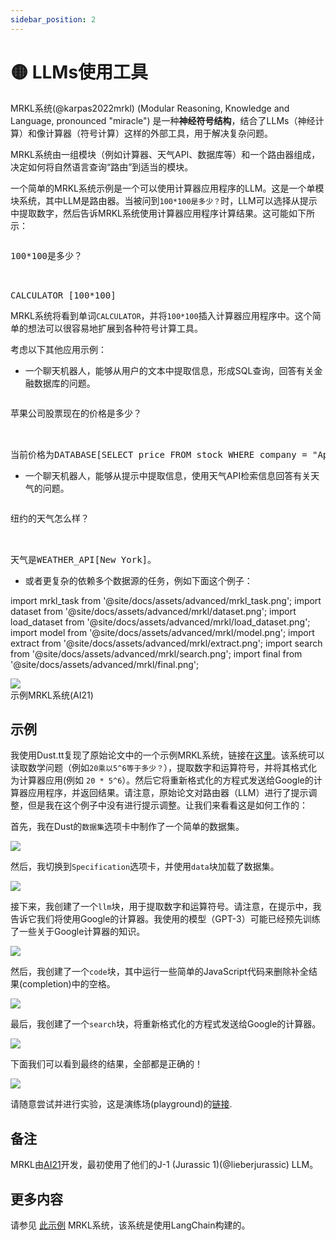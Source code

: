 ```yaml
---
sidebar_position: 2
---
```


# 🟡 LLMs使用工具

MRKL系统(@karpas2022mrkl) (Modular Reasoning, Knowledge and Language, pronounced "miracle") 是一种**神经符号结构**，结合了LLMs（神经计算）和像计算器（符号计算）这样的外部工具，用于解决复杂问题。

MRKL系统由一组模块（例如计算器、天气API、数据库等）和一个路由器组成，决定如何将自然语言查询“路由”到适当的模块。

一个简单的MRKL系统示例是一个可以使用计算器应用程序的LLM。这是一个单模块系统，其中LLM是路由器。当被问到`100*100是多少？`时，LLM可以选择从提示中提取数字，然后告诉MRKL系统使用计算器应用程序计算结果。这可能如下所示：

<pre>
<p>100*100是多少？</p>

<span className="bluegreen-highlight">CALCULATOR [100*100]</span>
</pre>

MRKL系统将看到单词`CALCULATOR`，并将`100*100`插入计算器应用程序中。这个简单的想法可以很容易地扩展到各种符号计算工具。

考虑以下其他应用示例：

- 一个聊天机器人，能够从用户的文本中提取信息，形成SQL查询，回答有关金融数据库的问题。

<pre>
<p>苹果公司股票现在的价格是多少？</p>

<span className="bluegreen-highlight">当前价格为DATABASE[SELECT price FROM stock WHERE company = "Apple" AND time = "now"]。</span>
</pre>

- 一个聊天机器人，能够从提示中提取信息，使用天气API检索信息回答有关天气的问题。

<pre>
<p>纽约的天气怎么样？</p>

<span className="bluegreen-highlight">天气是WEATHER_API[New York]。</span>
</pre>

- 或者更复杂的依赖多个数据源的任务，例如下面这个例子：

import mrkl_task from '@site/docs/assets/advanced/mrkl_task.png';
import dataset from '@site/docs/assets/advanced/mrkl/dataset.png';
import load_dataset from '@site/docs/assets/advanced/mrkl/load_dataset.png';
import model from '@site/docs/assets/advanced/mrkl/model.png';
import extract from '@site/docs/assets/advanced/mrkl/extract.png';
import search from '@site/docs/assets/advanced/mrkl/search.png';
import final from '@site/docs/assets/advanced/mrkl/final.png';

<div style={{textAlign: 'center'}}>
  <img src={mrkl_task} style={{width: "500px"}} />
</div>
<div style={{textAlign: 'center'}}>
示例MRKL系统(AI21)
</div>

## 示例

我使用Dust.tt复现了原始论文中的一个示例MRKL系统，链接在[这里](https://dust.tt/trigaten/a/98bdd65cb7)。该系统可以读取数学问题（例如`20乘以5^6等于多少？`），提取数字和运算符号，并将其格式化为计算器应用(例如 `20 * 5^6`）。然后它将重新格式化的方程式发送给Google的计算器应用程序，并返回结果。请注意，原始论文对路由器（LLM）进行了提示调整，但是我在这个例子中没有进行提示调整。让我们来看看这是如何工作的：

首先，我在Dust的`数据集`选项卡中制作了一个简单的数据集。

<div style={{textAlign: 'center'}}>
  <img src={dataset} style={{width: "750px"}} />
</div>

然后，我切换到`Specification`选项卡，并使用`data`块加载了数据集。

<div style={{textAlign: 'center'}}>
  <img src={load_dataset} style={{width: "750px"}} />
</div>

接下来，我创建了一个`llm`块，用于提取数字和运算符号。请注意，在提示中，我告诉它我们将使用Google的计算器。我使用的模型（GPT-3）可能已经预先训练了一些关于Google计算器的知识。

<div style={{textAlign: 'center'}}>
  <img src={model} style={{width: "750px"}} />
</div>

然后，我创建了一个`code`块，其中运行一些简单的JavaScript代码来删除补全结果(completion)中的空格。

<div style={{textAlign: 'center'}}>
  <img src={extract} style={{width: "750px"}} />
</div>

最后，我创建了一个`search`块，将重新格式化的方程式发送给Google的计算器。

<div style={{textAlign: 'center'}}>
  <img src={search} style={{width: "750px"}} />
</div>

下面我们可以看到最终的结果，全部都是正确的！

<div style={{textAlign: 'center'}}>
  <img src={final} style={{width: "750px"}} />
</div>

请随意尝试并进行实验，这是演练场(playground)的[链接](https://dust.tt/trigaten/a/98bdd65cb7).

## 备注
MRKL由[AI21](https://www.ai21.com/)开发，最初使用了他们的J-1 (Jurassic 1)(@lieberjurassic) LLM。

## 更多内容

请参见 [此示例](https://langchain.readthedocs.io/en/latest/modules/agents/implementations/mrkl.html) MRKL系统，该系统是使用LangChain构建的。
